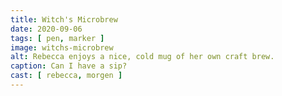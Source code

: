 ```yaml
---
title: Witch's Microbrew
date: 2020-09-06
tags: [ pen, marker ]
image: witchs-microbrew
alt: Rebecca enjoys a nice, cold mug of her own craft brew.
caption: Can I have a sip?
cast: [ rebecca, morgen ]
---
```


